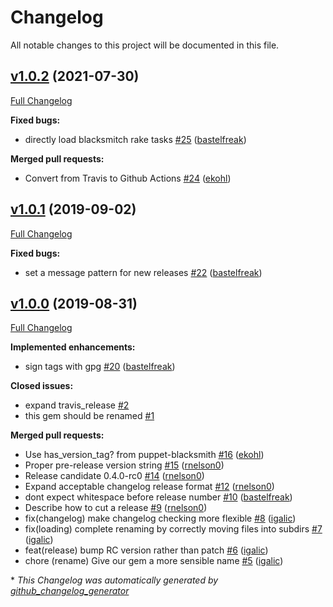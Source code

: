 # Changelog

All notable changes to this project will be documented in this file.

## [v1.0.2](https://github.com/voxpupuli/voxpupuli-release-gem/tree/v1.0.2) (2021-07-30)

[Full Changelog](https://github.com/voxpupuli/voxpupuli-release-gem/compare/v1.0.1...v1.0.2)

**Fixed bugs:**

- directly load blacksmitch rake tasks [\#25](https://github.com/voxpupuli/voxpupuli-release-gem/pull/25) ([bastelfreak](https://github.com/bastelfreak))

**Merged pull requests:**

- Convert from Travis to Github Actions [\#24](https://github.com/voxpupuli/voxpupuli-release-gem/pull/24) ([ekohl](https://github.com/ekohl))

## [v1.0.1](https://github.com/voxpupuli/voxpupuli-release-gem/tree/v1.0.1) (2019-09-02)

[Full Changelog](https://github.com/voxpupuli/voxpupuli-release-gem/compare/v1.0.0...v1.0.1)

**Fixed bugs:**

- set a message pattern for new releases [\#22](https://github.com/voxpupuli/voxpupuli-release-gem/pull/22) ([bastelfreak](https://github.com/bastelfreak))

## [v1.0.0](https://github.com/voxpupuli/voxpupuli-release-gem/tree/v1.0.0) (2019-08-31)

[Full Changelog](https://github.com/voxpupuli/voxpupuli-release-gem/compare/f45adfe1cdb31bcc289fa4b80ac392235a00ffc6...v1.0.0)

**Implemented enhancements:**

- sign tags with gpg [\#20](https://github.com/voxpupuli/voxpupuli-release-gem/pull/20) ([bastelfreak](https://github.com/bastelfreak))

**Closed issues:**

- expand travis\_release [\#2](https://github.com/voxpupuli/voxpupuli-release-gem/issues/2)
- this gem should be renamed [\#1](https://github.com/voxpupuli/voxpupuli-release-gem/issues/1)

**Merged pull requests:**

- Use has\_version\_tag? from puppet-blacksmith [\#16](https://github.com/voxpupuli/voxpupuli-release-gem/pull/16) ([ekohl](https://github.com/ekohl))
- Proper pre-release version string [\#15](https://github.com/voxpupuli/voxpupuli-release-gem/pull/15) ([rnelson0](https://github.com/rnelson0))
- Release candidate 0.4.0-rc0 [\#14](https://github.com/voxpupuli/voxpupuli-release-gem/pull/14) ([rnelson0](https://github.com/rnelson0))
- Expand acceptable changelog release format [\#12](https://github.com/voxpupuli/voxpupuli-release-gem/pull/12) ([rnelson0](https://github.com/rnelson0))
- dont expect whitespace before release number [\#10](https://github.com/voxpupuli/voxpupuli-release-gem/pull/10) ([bastelfreak](https://github.com/bastelfreak))
- Describe how to cut a release [\#9](https://github.com/voxpupuli/voxpupuli-release-gem/pull/9) ([rnelson0](https://github.com/rnelson0))
- fix\(changelog\) make changelog checking more flexible [\#8](https://github.com/voxpupuli/voxpupuli-release-gem/pull/8) ([igalic](https://github.com/igalic))
- fix\(loading\) complete renaming by correctly moving files into subdirs [\#7](https://github.com/voxpupuli/voxpupuli-release-gem/pull/7) ([igalic](https://github.com/igalic))
- feat\(release\) bump RC version rather than patch [\#6](https://github.com/voxpupuli/voxpupuli-release-gem/pull/6) ([igalic](https://github.com/igalic))
- chore \(rename\) Give our gem a more sensible name [\#5](https://github.com/voxpupuli/voxpupuli-release-gem/pull/5) ([igalic](https://github.com/igalic))



\* *This Changelog was automatically generated by [github_changelog_generator](https://github.com/github-changelog-generator/github-changelog-generator)*
